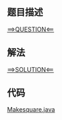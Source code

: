 ## 题目描述

[==>QUESTION<==](https://leetcode.cn/problems/matchsticks-to-square/)

## 解法

[==>SOLUTION<==](https://leetcode.cn/problems/matchsticks-to-square/solution/huo-chai-pin-zheng-fang-xing-by-leetcode-szdp/)

## 代码

[Makesquare.java](https://github.com/Marshal7cc/leetcode-java/blob/master/src/backtracking/Makesquare.java)

